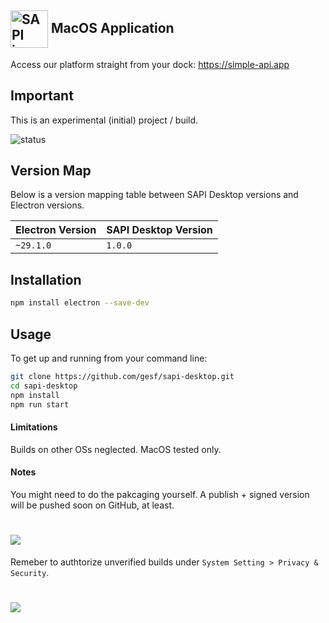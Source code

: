 ## <img src="http://simple-api.app/assets/logo.png" width="60px" align="center" class="rounded" alt="SAPI icon"> MacOS Application

Access our platform straight from your dock: https://simple-api.app

## Important

This is an experimental (initial) project / build.

<img src="https://img.shields.io/badge/Status-%20Ready%20for%20Awesome-red.svg" alt="status">

## Version Map

Below is a version mapping table between SAPI Desktop versions and Electron versions.

| Electron Version | SAPI Desktop Version |
|------------------|----------------------|
| `~29.1.0`        | `1.0.0`              |

## Installation

```sh
npm install electron --save-dev
```

## Usage

To get up and running from your command line:

```sh
git clone https://github.com/gesf/sapi-desktop.git
cd sapi-desktop
npm install
npm run start
```

#### Limitations

Builds on other OSs neglected. MacOS tested only.

#### Notes

You might need to do the pakcaging yourself.
A publish + signed version will be pushed soon on GitHub, at least.

# <img src="https://simple-api.app/assets/sapi-dock.png" align="center">

Remeber to authtorize unverified builds under `System Setting > Privacy & Security`.

# <img src="https://simple-api.app/assets/security-accept-open.png" align="center">
